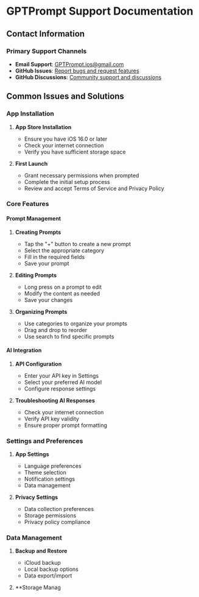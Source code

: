 # GPTPrompt Support Documentation

## Contact Information

### Primary Support Channels
- **Email Support**: GPTPrompt.ios@gmail.com
- **GitHub Issues**: [Report bugs and request features](https://github.com/GptPromptios/GPTPrompt/issues)
- **GitHub Discussions**: [Community support and discussions](https://github.com/GptPromptios/GPTPrompt/discussions)

## Common Issues and Solutions

### App Installation
1. **App Store Installation**
   - Ensure you have iOS 16.0 or later
   - Check your internet connection
   - Verify you have sufficient storage space

2. **First Launch**
   - Grant necessary permissions when prompted
   - Complete the initial setup process
   - Review and accept Terms of Service and Privacy Policy

### Core Features

#### Prompt Management
1. **Creating Prompts**
   - Tap the "+" button to create a new prompt
   - Select the appropriate category
   - Fill in the required fields
   - Save your prompt

2. **Editing Prompts**
   - Long press on a prompt to edit
   - Modify the content as needed
   - Save your changes

3. **Organizing Prompts**
   - Use categories to organize your prompts
   - Drag and drop to reorder
   - Use search to find specific prompts

#### AI Integration
1. **API Configuration**
   - Enter your API key in Settings
   - Select your preferred AI model
   - Configure response settings

2. **Troubleshooting AI Responses**
   - Check your internet connection
   - Verify API key validity
   - Ensure proper prompt formatting

### Settings and Preferences

1. **App Settings**
   - Language preferences
   - Theme selection
   - Notification settings
   - Data management

2. **Privacy Settings**
   - Data collection preferences
   - Storage permissions
   - Privacy policy compliance

### Data Management

1. **Backup and Restore**
   - iCloud backup
   - Local backup options
   - Data export/import

2. **Storage Manag
